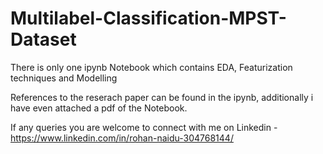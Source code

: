 # Multilabel-Classification-MPST-Dataset

There is only one ipynb Notebook which contains EDA, Featurization techniques and Modelling

References to the reserach paper can be found in the ipynb, additionally i have even attached a pdf of the Notebook.

If any queries you are welcome to connect with me on Linkedin - https://www.linkedin.com/in/rohan-naidu-304768144/
